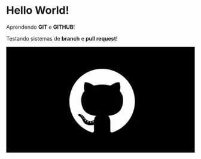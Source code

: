 # Hello World!

Aprendendo **GIT** e **GITHUB**! <br>

Testando sistemas de **branch** e **pull request**!

![GITHUB cat :)](/assets/images/git.jpg "cat :)")
